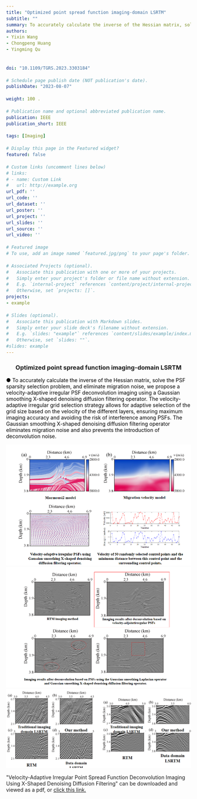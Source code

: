 ```yaml
---
title: "Optimized point spread function imaging-domain LSRTM"
subtitle: ""
summary: To accurately calculate the inverse of the Hessian matrix, solve the PSF sparsity selection problem, and eliminate migration noise, we propose a velocity-adaptive irregular PSF deconvolution imaging using a Gaussian smoothing X-shaped denoising diffusion filtering operator. 
authors:
- Yixin Wang
- Chongpeng Huang
- Yingming Qu


doi: "10.1109/TGRS.2023.3303184"

# Schedule page publish date (NOT publication's date).
publishDate: "2023-08-07"

weight: 100 .

# Publication name and optional abbreviated publication name.
publication: IEEE
publication_short: IEEE 

tags: [Imaging]

# Display this page in the Featured widget?
featured: false

# Custom links (uncomment lines below)
# links:
# - name: Custom Link
#   url: http://example.org
url_pdf: ''
url_code: ''
url_dataset: ''
url_poster: ''
url_project: ''
url_slides: ''
url_source: ''
url_video: ''

# Featured image
# To use, add an image named `featured.jpg/png` to your page's folder. 

# Associated Projects (optional).
#   Associate this publication with one or more of your projects.
#   Simply enter your project's folder or file name without extension.
#   E.g. `internal-project` references `content/project/internal-project/index.md`.
#   Otherwise, set `projects: []`.
projects:
- example

# Slides (optional).
#   Associate this publication with Markdown slides.
#   Simply enter your slide deck's filename without extension.
#   E.g. `slides: "example"` references `content/slides/example/index.md`.
#   Otherwise, set `slides: ""`.
#slides: example
---
```


### <center>Optimized point spread function imaging-domain LSRTM<center>

 <font color=black> ● To accurately calculate the inverse of the Hessian matrix, solve the PSF sparsity selection problem, and eliminate migration noise, we propose a velocity-adaptive irregular PSF deconvolution imaging using a Gaussian smoothing X-shaped denoising diffusion filtering operator. The velocity-adaptive irregular grid selection strategy allows for adaptive selection of the grid size based on the velocity of the different layers, ensuring maximum imaging accuracy and avoiding the risk of interference among PSFs. The Gaussian smoothing X-shaped denoising diffusion filtering operator eliminates migration noise and also prevents the introduction of deconvolution noise.</font>

<div style="text-align: center;">
  <img src="./Optimized point spread function imaging-domain LSRTM.assets/image1.png" alt="Image Alt Text" style="max-width: 100%; height: auto;">
</div>
<div style="text-align: center;">
  <img src="./Optimized point spread function imaging-domain LSRTM.assets/image2.png" alt="Image Alt Text" style="max-width: 100%; height: auto;">
</div>
<div style="text-align: center;">
  <img src="./Optimized point spread function imaging-domain LSRTM.assets/image3.png" alt="Image Alt Text" style="max-width: 100%; height: auto;">
</div>



"Velocity-Adaptive Irregular Point Spread Function Deconvolution Imaging Using X-Shaped Denoising Diffusion Filtering" can be downloaded and viewed as a pdf, or [click this link.](https://ieeexplore.ieee.org/document/10210619)
